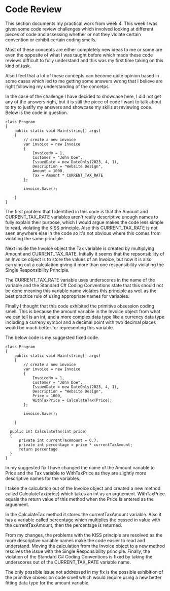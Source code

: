 # Code Review

This section documents my practical work from week 4.  This week I was given some code review challenges which involved looking at different pieces of code and assessing whether or not they violate certain convention or exhibit certain coding smells.

Most of these concepts are either completely new ideas to me or some are even the opposite of what I was taught before which made these code reviews difficult to fully understand and this was my first time taking on this kind of task.

Also I feel that a lot of these concepts can become quite opinion based in some cases which led to me getting some answers wrong that I believe are right following my understanding of the concetps.

In the case of the challenge I have decided to showcase here, I did not get any of the answers right, but it is still the piece of code I want to talk about to try to justify my answers and showcase my skills at reviewing code.  Below is the code in question.

```
class Program
{
    public static void Main(string[] args)
    {
        // create a new invoice
        var invoice = new Invoice
        {
            InvoiceNo = 1,
            Customer = "John Doe",
            IssuedDate = new DateOnly(2023, 4, 1),
            Description = "Website Design",
            Amount = 1000,
            Tax = Amount * CURRENT_TAX_RATE
        };

        invoice.Save();

    }
} 
```

The first problem that I identified in this code is that the Amount and CURRENT_TAX_RATE variables aren't really descriptive enough names to fully explain their purpose, which I would argue makes the code less simple to read, violating the KISS principle.  Also this CURRENT_TAX_RATE is not seen anywhere else in the code so it's not obvious where this comes from violating the same principle.

Next inside the Invoice object the Tax variable is created by multiplying Amount and CURRENT_TAX_RATE.  Initially it seems that the repsonsibility of an Invoice object is to store the values of an Invoice, but now it is also carrying out a calculation giving it more than one responsibility violating the Single Responsibility Principle.

The CURRENT_TAX_RATE variable uses underscores in the name of the variable and the Standard C# Coding Conventions state that this should not be done meaning this variable name violates this principle as well as the best practice rule of using appropriate names for variables.

Finally I thought that this code exhibited the primitive obsession coding smell.  This is because the amount variable in the Invoice object from what we can tell is an int, and a more complex data type like a currency data type including a curreny symbol and a decimal point with two decimal places would be much better for representing this variable.

The below code is my suggested fixed code.

```
class Program
{
    public static void Main(string[] args)
    {
        // create a new invoice
        var invoice = new Invoice
        {
            InvoiceNo = 1,
            Customer = "John Doe",
            IssuedDate = new DateOnly(2023, 4, 1),
            Description = "Website Design",
            Price = 1000,
            WithTaxPrice = CalculateTax(Price);
        };

        invoice.Save();

    }

  public int CalculateTax(int price)
  {
      private int currentTaxAmount = 0.7;
      private int percentage = price * currentTaxAmount;
      return percentage
  }
}
```

In my suggested fix I have changed the name of the Amount variable to Price and the Tax variable to WithTaxPrice as they are slightly more descriptive names for the variables.

I taken the calculation out of the Invoice object and created a new method called CalculateTax(price) which takes an int as an arguement.  WithTaxPrice equals the return value of this method when the Price is entered as the arguement.

In the CalculateTax method it stores the currentTaxAmount variable.  Also it has a variable called percentage which multiplies the passed in value with the currentTaxAmount, then the percentage is returned.

From my changes, the problems with the KISS principle are resolved as the more descriptive variable names make the code easier to read and understand.  Moving the calculation from the Invoice object to a new method resolves the issue with the Single Responsibility principle.  Finally, the violation of the Standard C# Coding Conventions is fixed by taking the underscores out of the CURRENT_TAX_RATE variable name.

The only possible issue not addressed in my fix is the possible exhibition of the primitive obsession code smell which would require using a new better fitting data type for the amount variable.
